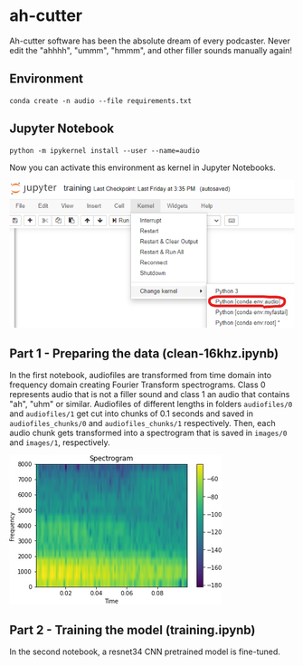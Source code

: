 # ah-cutter
Ah-cutter software has been the absolute dream of every podcaster. Never edit the "ahhhh", "ummm", "hmmm", and other filler sounds manually again!

## Environment
```
conda create -n audio --file requirements.txt
```

## Jupyter Notebook
```
python -m ipykernel install --user --name=audio
```
Now you can activate this environment as kernel in Jupyter Notebooks.

![Selecting kernel](/docs/jupyter-kernel.png)

## Part 1 - Preparing the data (clean-16khz.ipynb)
In the first notebook, audiofiles are transformed from time domain into frequency domain creating Fourier Transform spectrograms. Class 0 represents audio that is not a filler sound and class 1 an audio that contains "ah", "uhm" or similar. Audiofiles of different lengths in folders `audiofiles/0` and `audiofiles/1` get cut into chunks of 0.1 seconds and saved in `audiofiles_chunks/0` and `audiofiles_chunks/1` respectively. Then, each audio chunk gets transformed into a spectrogram that is saved in `images/0` and `images/1`, respectively.

![Spectrogram](/docs/spectro-preview.jpg)

## Part 2 - Training the model (training.ipynb)
In the second notebook, a resnet34 CNN pretrained model is fine-tuned.


